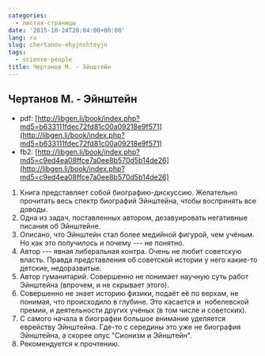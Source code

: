 ```yaml
---
categories:
  - листая-страницы
date: '2015-10-24T20:04:00+00:00'
lang: ru
slug: chertanov-ehyjnshteyjn
tags:
  - science-people
title: Чертанов М. - Эйнштейн
---
```


## Чертанов М. - Эйнштейн

- pdf: [http://libgen.li/book/index.php?md5=b633111fdec72fd81c00a09218e9f571](http://libgen.li/book/index.php?md5=b633111fdec72fd81c00a09218e9f571)
- fb2: [http://libgen.li/book/index.php?md5=c9ed4ea08ffce7a0ee8b570d5b14de26](http://libgen.li/book/index.php?md5=c9ed4ea08ffce7a0ee8b570d5b14de26)

<!--more-->

1.  Книга представляет собой биографию-дискуссию. Желательно прочитать весь спектр биографий Эйнштейна, чтобы воспринять все доводы.
2.  Одна из задач, поставленных автором, дезавуировать негативные писания об Эйнштейне.
3.  Описано, что Эйнштейн стал более медийной фигурой, чем учёным. Но как это получилось и почему --- не понятно.
4.  Автор --- явная либеральная контра. Очень не любит советскую власть. Правда представления об советской истории у него какие-то детские, недоразвитые.
5.  Автор гуманитарий. Совершенно не понимает научную суть работ Эйнштейна (впрочем, и не скрывает этого).
6.  Совершенно не знает историю физики, подаёт её по верхам, не понимая, что происходило в глубине. Это касается и  нобелевской премии, и деятельности других учёных (в том числе и советских).
7.  С самого начала в биографии большое внимание уделяется еврейству Эйнштейна. Где-то с середины это уже не биография Эйнштейна, а скорее опус "Сионизм и Эйнштейн".
8.  Рекомендуется к прочтению.
